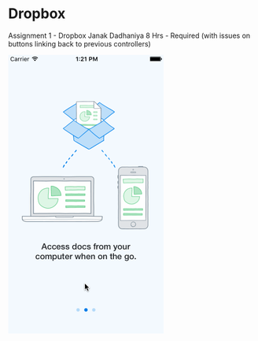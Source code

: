 # Dropbox

Assignment 1 - Dropbox
Janak Dadhaniya
8 Hrs - Required (with issues on buttons linking back to previous controllers)

![Dropbox gif](Dropbox_JD.gif)
